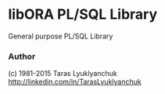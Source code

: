 # libORA PL/SQL Library #

General purpose PL/SQL Library


### Author ###

(c) 1981-2015 Taras Lyuklyanchuk  
http://linkedin.com/in/TarasLyuklyanchuk